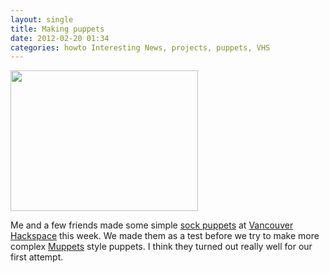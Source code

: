```yaml
---
layout: single
title: Making puppets
date: 2012-02-20 01:34
categories: howto Interesting News, projects, puppets, VHS
---
```

<a href="/public/uploads/2012/02/puppets07.jpg"><img class="size-medium wp-image-2737 aligncenter" title="puppets07" src="/public/uploads/2012/02/puppets07-300x225.jpg" alt="" width="300" height="225" /></a>

Me and a few friends made some simple <a href="http://en.wikipedia.org/wiki/Sock_puppet">sock puppets</a> at <a href="http://vancouver.hackspace.ca/wp/">Vancouver Hackspace</a> this week. We made them as a test before we try to make more complex <a href="http://en.wikipedia.org/wiki/The_Muppets">Muppets</a> style puppets. I think they turned out really well for our first attempt.

